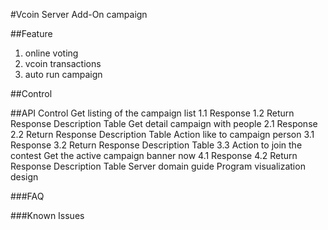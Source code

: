 #Vcoin Server Add-On campaign

##Feature
1. online voting
2. vcoin transactions
3. auto run campaign

##Control

##API Control
Get listing of the campaign list
1.1 Response
1.2 Return Response Description Table
Get detail campaign with people
2.1 Response
2.2 Return Response Description Table
Action like to campaign person
3.1 Response
3.2 Return Response Description Table
3.3 Action to join the contest
Get the active campaign banner now
4.1 Response
4.2 Return Response Description Table
Server domain guide
Program visualization design


###FAQ


###Known Issues



